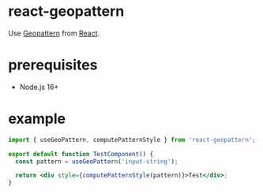 # react-geopattern

Use [Geopattern](https://github.com/btmills/geopattern) from [React](https://github.com/facebook/react).

# prerequisites

- Node.js 16+

# example

```jsx
import { useGeoPattern, computePatternStyle } from 'react-geopattern';

export default function TestComponent() {
  const pattern = useGeoPattern('input-string');

  return <div style={computePatternStyle(pattern)}>Test</div>;
}
```
